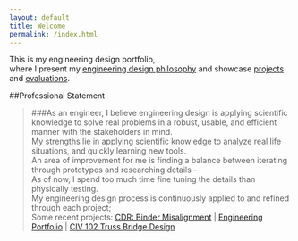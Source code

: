 ```yaml
---
layout: default
title: Welcome
permalink: /index.html
---
```


This is my engineering design portfolio,  
where I present my [engineering design philosophy](principles.html)
and showcase [projects](projects/) and [evaluations](evaluations/).

##Professional Statement
> ###As an engineer,
> I believe engineering design is applying scientific knowledge to solve real problems in a robust, usable, and efficient manner with the stakeholders in mind.  
> My strengths lie in applying scientific knowledge to analyze real life situations, and quickly learning new tools.  
> An area of improvement for me is finding a balance between iterating through prototypes and researching details -  
> As of now, I spend too much time fine tuning the details than physically testing.  
> My engineering design process is continuously applied to and refined through each project;  
> Some recent projects: [CDR: Binder Misalignment](projects/binder/) | [Engineering Portfolio](projects/portfolio/) | [CIV 102 Truss Bridge Design](projects/bridgedesign/)